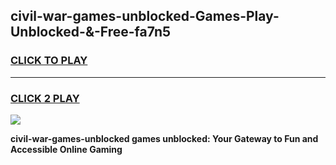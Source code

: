
## civil-war-games-unblocked-Games-Play-Unblocked-&-Free-fa7n5
<h3>
<a href="https://premium76.site?title=civil-war-games-unblocked&ref=24A">CLICK TO PLAY</a></h3>
<hr>

<h3>
<a href="https://premium76.site?title=civil-war-games-unblocked&ref=24A">CLICK 2 PLAY</a>
  
</h3>

<a href="https://premium76.site?title=civil-war-games-unblocked&ref=24A"><img src="https://clearcache.store/games.png"></a>


**civil-war-games-unblocked games unblocked: Your Gateway to Fun and Accessible Online Gaming**
